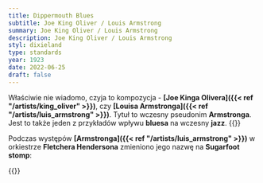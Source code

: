 ```yaml
---
title: Dippermouth Blues
subtitle: Joe King Oliver / Louis Armstrong
summary: Joe King Oliver / Louis Armstrong
description: Joe King Oliver / Louis Armstrong
styl: dixieland
type: standards
year: 1923
date: 2022-06-25
draft: false
---
```

Właściwie nie wiadomo, czyja to kompozycja - __[Joe Kinga Olivera]({{< ref "/artists/king_oliver" >}})__, czy 
__[Louisa Armstronga]({{< ref "/artists/luis_armstrong" >}})__. Tytuł to wczesny pseudonim __Armstronga__. Jest to także jeden z przykładów wpływu __bluesa__ na
wczesny __jazz__.
{{<youtube o41DMsV5MFA>}}


Podczas występów __[Armstronga]({{< ref "/artists/luis_armstrong" >}})__ w orkiestrze __Fletchera Hendersona__ zmieniono jego nazwę na
__Sugarfoot stomp__:


{{<youtube h2XbL-BnihI>}}